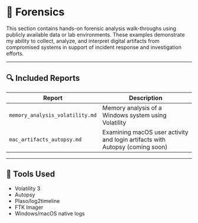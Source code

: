 # 🧠 Forensics

This section contains hands-on forensic analysis walk-throughs using publicly available data or lab environments. These examples demonstrate my ability to collect, analyze, and interpret digital artifacts from compromised systems in support of incident response and investigation efforts.

---

## 🔍 Included Reports

| Report                               | Description                                      |
|--------------------------------------|--------------------------------------------------|
| `memory_analysis_volatility.md`     | Memory analysis of a Windows system using Volatility |
| `mac_artifacts_autopsy.md`          | Examining macOS user activity and login artifacts with Autopsy (coming soon) |

---

## 🧰 Tools Used

- Volatility 3
- Autopsy
- Plaso/log2timeline
- FTK Imager
- Windows/macOS native logs
